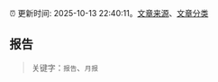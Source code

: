 :alarm_clock: 更新时间: 2025-10-13 22:40:11。[文章来源](/README.md)、[文章分类](/TAGS.md)

## 报告


> 关键字：`报告`、`月报`



